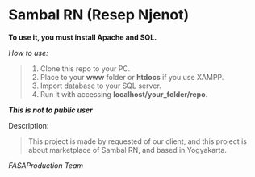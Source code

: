 # Sambal RN (Resep Njenot)


__To use it, you must install Apache and SQL.__

*How to use:*

> 1. Clone this repo to your PC.
> 2. Place to your __www__ folder or __htdocs__ if you use XAMPP.
> 3. Import database to your SQL server.
> 4. Run it with accessing __localhost/your_folder/repo__.

__*This is not to public user*__

Description:
> This project is made by requested of our client, and this project is about marketplace of Sambal RN, and based in Yogyakarta.


*FASAProduction Team*
